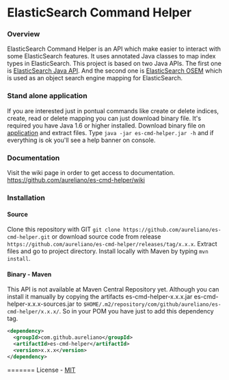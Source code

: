 ElasticSearch Command Helper
=======

### Overview
ElasticSearch Command Helper is an API which make easier to interact with some ElasticSearch features. It uses annotated Java classes to map index types in ElasticSearch. This project is based on two Java APIs. The first one is [ElasticSearch Java API](http://www.elasticsearch.org/guide/en/elasticsearch/client/java-api/). And the second one is [ElasticSearch OSEM](https://github.com/kzwang/elasticsearch-osem) which is used as an object search engine mapping for ElasticSearch.

### Stand alone application
If you are interested just in pontual commands like create or delete indices, create, read or delete mapping you can just download binary file. It's required you have Java 1.6 or higher installed. Download binary file on [application](http://1drv.ms/1n3tgxR) and extract files. Type `java -jar es-cmd-helper.jar -h` and if everything is ok you'll see a help banner on console.

### Documentation
Visit the wiki page in order to get access to documentation. https://github.com/aureliano/es-cmd-helper/wiki

### Installation
#### Source
Clone this repository with GIT `git clone https://github.com/aureliano/es-cmd-helper.git` or download source code from release `https://github.com/aureliano/es-cmd-helper/releases/tag/x.x.x`. Extract files and go to project directory. Install locally with Maven by typing `mvn install`.

#### Binary - Maven
This API is not available at Maven Central Repository yet. Although you can install it manually by copying the artifacts es-cmd-helper-x.x.x.jar es-cmd-helper-x.x.x-sources.jar to `$HOME/.m2/repository/com/github/aureliano/es-cmd-helper/x.x.x/`. So in your POM you have just to add this dependency tag.
```xml
<dependency>
  <groupId>com.github.aureliano</groupId>
  <artifactId>es-cmd-helper</artifactId>
  <version>x.x.x</version>
</dependency>
```

=======
License - [MIT](https://github.com/aureliano/es-cmd-helper/blob/master/LICENSE)
